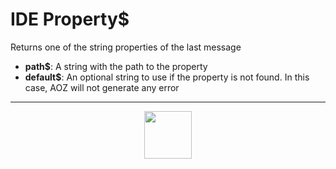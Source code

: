 # IDE Property&dollar;
Returns one of the string properties of the last message
- **path&dollar;**: A string with the path to the property
- **default&dollar;**: An optional string to use if the property is not found. In this case, AOZ will not generate any error
---
<p align="center"><img valign="middle" width="76px" src="https://drive.google.com/uc?export=view&id=1c2KO0LJpvMS9X9CAGV6dOfciR7OWhdKA" /></p>